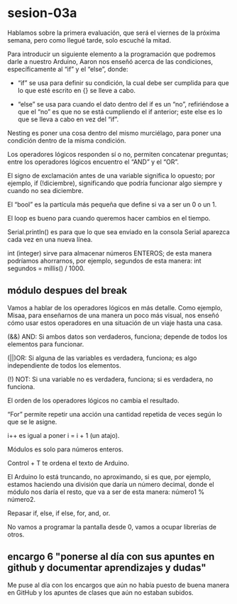 # sesion-03a
Hablamos sobre la primera evaluación, que será el viernes de la próxima semana, pero como llegué tarde, solo escuché la mitad.

Para introducir un siguiente elemento a la programación que podremos darle a nuestro Arduino, Aaron nos enseñó acerca de las condiciones, específicamente al “if” y el “else”, donde:

- “if” se usa para definir su condición, la cual debe ser cumplida para que lo que esté escrito en {} se lleve a cabo.

- “else” se usa para cuando el dato dentro del if es un “no”, refiriéndose a que el “no” es que no se está cumpliendo el if anterior; este else es lo que se lleva a cabo en vez del “if”.  

Nesting es poner una cosa dentro del mismo murciélago, para poner una condición dentro de la misma condición.

Los operadores lógicos responden sí o no, permiten concatenar preguntas; entre los operadores lógicos encuentro el “AND” y el “OR”.

El signo de exclamación antes de una variable significa lo opuesto; por ejemplo, if (!diciembre), significando que podría funcionar algo siempre y cuando no sea diciembre.

El “bool” es la partícula más pequeña que define si va a ser un 0 o un 1.

El loop es bueno para cuando queremos hacer cambios en el tiempo.

Serial.println() es para que lo que sea enviado en la consola Serial aparezca cada vez en una nueva línea.

int (integer) sirve para almacenar números ENTEROS; de esta manera podríamos ahorrarnos, por ejemplo, segundos de esta manera: int segundos = millis() / 1000.

## módulo despues del break

Vamos a hablar de los operadores lógicos en más detalle. Como ejemplo, Misaa, para enseñarnos de una manera un poco más visual, nos enseñó cómo usar estos operadores en una situación de un viaje hasta una casa.

(&&) AND: Si ambos datos son verdaderos, funciona; depende de todos los elementos para funcionar.

(||)OR: Si alguna de las variables es verdadera, funciona; es algo independiente de todos los elementos.

(!) NOT: Si una variable no es verdadera, funciona; si es verdadera, no funciona.

El orden de los operadores lógicos no cambia el resultado.

“For” permite repetir una acción una cantidad repetida de veces según lo que se le asigne.

i++ es igual a poner i = i + 1 (un atajo).

Módulos es solo para números enteros.

Control + T te ordena el texto de Arduino.

El Arduino lo está truncando, no aproximando, si es que, por ejemplo, estamos haciendo una división que daría un número decimal, donde el módulo nos daría el resto, que va a ser de esta manera: número1 % número2.

Repasar if, else, if else, for, and, or.

No vamos a programar la pantalla desde 0, vamos a ocupar librerías de otros.

## encargo 6 "ponerse al día con sus apuntes en github y documentar aprendizajes y dudas"

Me puse al día con los encargos que aún no había puesto de buena manera en GitHub y los apuntes de clases que aún no estaban subidos.
